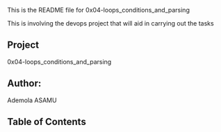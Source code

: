 
This is the README file for 0x04-loops_conditions_and_parsing

This is involving the devops project that will aid in carrying out the tasks 

## Project

0x04-loops_conditions_and_parsing

## Author: 
Ademola ASAMU

## Table of Contents


